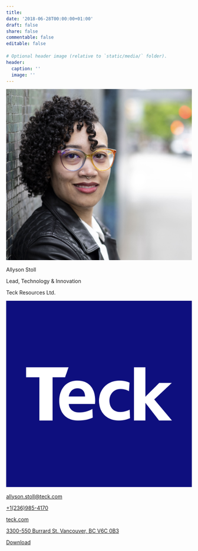 ```yaml
---
title:
date: '2018-06-28T00:00:00+01:00'
draft: false
share: false
commentable: false
editable: false

# Optional header image (relative to `static/media/` folder).
header:
  caption: ''
  image: ''
---
```

<head>
  <link rel="stylesheet" href="contact.css">
  <meta name="viewport" content="width=device-width, initial-scale=1, shrink-to-fit=no">
</head>

<body>
	<section class="banner">
		<div class="container-fluid">
      <div class='row'>
				<div class="col"></div>
				<div class="col is-6">
					<img class="profile-pic" src="assets/0215Allyson Stoll.jpg" alt="Profile Picture">
				</div>
				<div class="col"></div>
			</div>
    </div>
	</section>
  
  <section class="primary-info">
		<div class="container-fluid">
			<div class="row name-title-company">
				<div class="col is-6">
					<p class="text-name">Allyson Stoll</p>
					<p class="text-title-company">Lead, Technology & Innovation</p>
					<p class="text-title-company">Teck Resources Ltd.</p>
				</div>
				<div class="col">
					<img src="assets/teck-resources-logo.png" alt="Company Logo">
				</div>
			</div>
		</div>
	</section>

<section class='secondary-info'>
	<a href="mailto:allyson.stoll@teck.com">
		<div class="container-fluid">
			<div class="row">
				<div class="col">
					  <i class="fa-solid fa-envelope"></i>
				</div>
				<div class="col is-8">
						<p class="text-detail">allyson.stoll@teck.com</p>
				</div>
				<div class="col">
            <i class="fa-solid fa-angle-right"></i>
				</div>
			</div>
     </div>
  </a>
</section>

<section class="secondary-info">
    <a href="tel:+12369854170">
        <div class="container-fluid">
            <div class="row">
                <div class="col">
                    <i class="fa-solid fa-phone"></i>
                </div>
                <div class="col is-8">
                    <p class="text-detail">+1(236)985-4170</p>
                </div>
                <div class="col">
                    <i class="fa-solid fa-angle-right"></i>
                </div>
            </div>
        </div>
    </a>
</section>
  
<section class="secondary-info">
    <a href="http://www.teck.com">
        <div class="container-fluid">
            <div class="row">
                <div class="col">
                    <i class="fa-regular fa-globe"></i>
                </div>
                <div class="col is-8">
                    <p class="text-detail">teck.com</p>
                </div>
                <div class="col">
                    <i class="fa-solid fa-angle-right"></i>
                </div>
            </div>
        </div>
    </a>
</section>
  
<section class="secondary-info">
    <a href = "https://www.google.com.sg/maps/place/Teck+Resources+Limited/@49.2858435,-123.1206839,17z/data=!3m2!4b1!5s0x54867180f89c05ff:0x1f68adcb4034b2df!4m5!3m4!1s0x5486718225021d8b:0xfe06796c328ba59e!8m2!3d49.28584!4d-123.1184952">
        <div class="container-fluid">
            <div class="row">
                <div class="col">
                    <i class="fa-solid fa-location-dot"></i>
                </div>
                <div class="col is-8">
                    <p class="text-detail">3300-550 Burrard St. Vancouver, BC V6C 0B3</p>
                </div>
                <div class="col">
                    <i class="fa-solid fa-angle-right"></i>
                </div>
            </div>
        </div>
    </a>
</section>
  
<section class="bottom">
    <div class="container-fluid">
        <div class="row">
            <div class="col"></div>
            <div class="col is-8">
                    <a href="assets/allyson.vcf" class='btn btn-primary btn-lrg btn-block'> Download </a>
            </div>
            <div class="col"></div>
        </div>
    </div>
</section>

</body>
